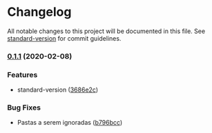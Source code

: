 # Changelog

All notable changes to this project will be documented in this file. See [standard-version](https://github.com/conventional-changelog/standard-version) for commit guidelines.

### [0.1.1](https://github.com/fernandonicolau/desafio_on_02-2020/compare/v0.0.2...v0.1.1) (2020-02-08)


### Features

* standard-version ([3686e2c](https://github.com/fernandonicolau/desafio_on_02-2020/commit/3686e2c47ac421c18a69e6d2dec5cb8b3ed257ef))


### Bug Fixes

* Pastas a serem ignoradas ([b796bcc](https://github.com/fernandonicolau/desafio_on_02-2020/commit/b796bcc094bf9823a14d5223c2a838c63ec83cf1))
